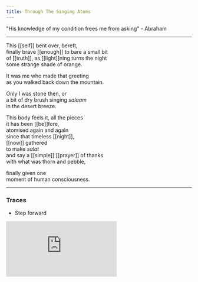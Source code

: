 ```yaml
---
title: Through The Singing Atoms
---
```


"His knowledge of my condition frees me from asking" - Abraham

---

This [[self]] bent over, bereft,  
finally brave [[enough]] to bare a small bit  
of [[truth]], as [[light]]ning turns the night  
some strange shade of orange.  
  
It was me who made that greeting  
as you walked back down the mountain.  
  
Only I was stone then, or  
a bit of dry brush singing _salaam_  
in the desert breeze.  
  
This body feels it, all the pieces  
it has been [[be]]fore,  
atomised again and again  
since that timeless [[night]],  
[[now]] gathered  
to make _salat_  
and say a [[simple]] [[prayer]] of thanks  
with what was thorn and pebble,  
  
finally given one  
moment of human consciousness.  

---

### Traces

* Step forward

<iframe class="video" src="https://www.youtube-nocookie.com/embed/pdb6t2FcpMU?start=43" frameborder="0" allow="accelerometer; autoplay; encrypted-media; gyroscope; picture-in-picture" allowfullscreen></iframe>
